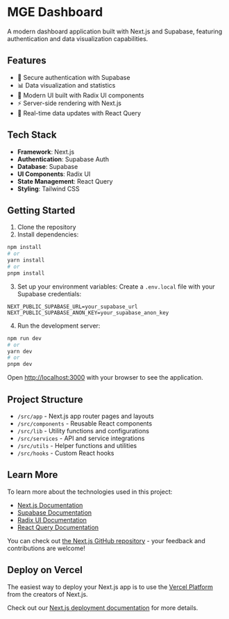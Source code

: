 # MGE Dashboard

A modern dashboard application built with Next.js and Supabase, featuring authentication and data visualization capabilities.

## Features

- 🔐 Secure authentication with Supabase
- 📊 Data visualization and statistics
- 🎨 Modern UI built with Radix UI components
- ⚡️ Server-side rendering with Next.js
- 🔄 Real-time data updates with React Query

## Tech Stack

- **Framework**: Next.js
- **Authentication**: Supabase Auth
- **Database**: Supabase
- **UI Components**: Radix UI
- **State Management**: React Query
- **Styling**: Tailwind CSS

## Getting Started

1. Clone the repository
2. Install dependencies:
```bash
npm install
# or
yarn install
# or
pnpm install
```

3. Set up your environment variables:
Create a `.env.local` file with your Supabase credentials:
```
NEXT_PUBLIC_SUPABASE_URL=your_supabase_url
NEXT_PUBLIC_SUPABASE_ANON_KEY=your_supabase_anon_key
```

4. Run the development server:
```bash
npm run dev
# or
yarn dev
# or
pnpm dev
```

Open [http://localhost:3000](http://localhost:3000) with your browser to see the application.

## Project Structure

- `/src/app` - Next.js app router pages and layouts
- `/src/components` - Reusable React components
- `/src/lib` - Utility functions and configurations
- `/src/services` - API and service integrations
- `/src/utils` - Helper functions and utilities
- `/src/hooks` - Custom React hooks

## Learn More

To learn more about the technologies used in this project:

- [Next.js Documentation](https://nextjs.org/docs)
- [Supabase Documentation](https://supabase.com/docs)
- [Radix UI Documentation](https://www.radix-ui.com/docs)
- [React Query Documentation](https://tanstack.com/query/latest)

You can check out [the Next.js GitHub repository](https://github.com/vercel/next.js/) - your feedback and contributions are welcome!

## Deploy on Vercel

The easiest way to deploy your Next.js app is to use the [Vercel Platform](https://vercel.com/new?utm_medium=default-template&filter=next.js&utm_source=create-next-app&utm_campaign=create-next-app-readme) from the creators of Next.js.

Check out our [Next.js deployment documentation](https://nextjs.org/docs/deployment) for more details.
